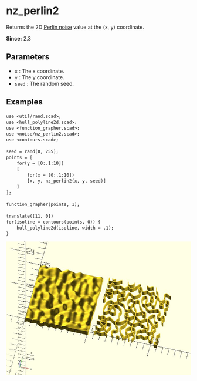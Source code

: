# nz_perlin2

Returns the 2D [Perlin noise](https://en.wikipedia.org/wiki/Perlin_noise) value at the (x, y) coordinate.

**Since:** 2.3

## Parameters

- `x` : The x coordinate.
- `y` : The y coordinate.
- `seed` : The random seed.

## Examples

    use <util/rand.scad>;
    use <hull_polyline2d.scad>;
    use <function_grapher.scad>;
    use <noise/nz_perlin2.scad>;
    use <contours.scad>;

    seed = rand(0, 255);
    points = [
        for(y = [0:.1:10])
        [
            for(x = [0:.1:10])
            [x, y, nz_perlin2(x, y, seed)]
        ]
    ];

    function_grapher(points, 1);

    translate([11, 0])
    for(isoline = contours(points, 0)) {
        hull_polyline2d(isoline, width = .1);
    }  

![nz_perlin2](images/lib2x-nz_perlin2-1.JPG)